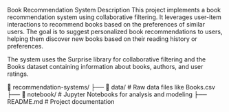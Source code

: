 Book Recommendation System
Description
This project implements a book recommendation system using collaborative filtering. It leverages user-item interactions to recommend books based on the preferences of similar users. The goal is to suggest personalized book recommendations to users, helping them discover new books based on their reading history or preferences.

The system uses the Surprise library for collaborative filtering and the Books dataset containing information about books, authors, and user ratings.

📁 recommendation-systems/
├── 📂 data/                # Raw data files like Books.csv
├── 📂 notebook/            # Jupyter Notebooks for analysis and modeling
├── README.md              # Project documentation



